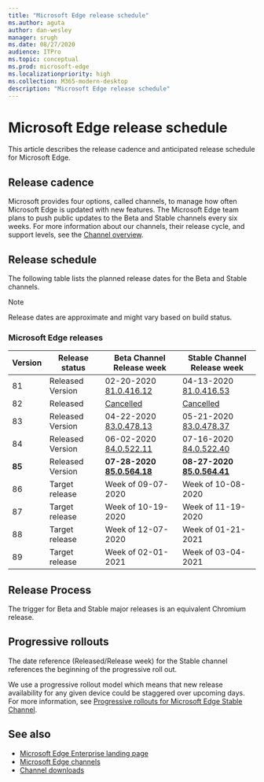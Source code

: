 ```yaml
---
title: "Microsoft Edge release schedule"
ms.author: aguta
author: dan-wesley
manager: srugh
ms.date: 08/27/2020
audience: ITPro
ms.topic: conceptual
ms.prod: microsoft-edge
ms.localizationpriority: high
ms.collection: M365-modern-desktop
description: "Microsoft Edge release schedule"
---
```


# Microsoft Edge release schedule

This article describes the release cadence and anticipated release schedule for Microsoft Edge.

## Release cadence

Microsoft provides four options, called channels, to manage how often Microsoft Edge is updated with new features. The Microsoft Edge team plans to push public updates to the Beta and Stable channels every six weeks. For more information about our channels, their release cycle, and support levels, see the [Channel overview](https://docs.microsoft.com/DeployEdge/microsoft-edge-channels#channel-overview).

## Release schedule

The following table lists the planned release dates for the Beta and Stable channels.

> [!NOTE]
> Release dates are approximate and might vary based on build status.

### Microsoft Edge releases

| Version | Release status | Beta Channel<br>Release week | Stable Channel<br>Release week |
|---------|-----|------|--------|
| 81 | Released<br>Version | 02-20-2020<br>[81.0.416.12](https://docs.microsoft.com/DeployEdge/microsoft-edge-relnote-beta-channel#version-81041612-february-20) | 04-13-2020<br>[81.0.416.53](https://docs.microsoft.com/DeployEdge/microsoft-edge-relnote-stable-channel#version-81041653-april-13) |
| 82 | Released | [Cancelled](https://blogs.windows.com/msedgedev/2020/03/20/update-stable-channel-releases/) | [Cancelled](https://blogs.windows.com/msedgedev/2020/03/20/update-stable-channel-releases/) |
| 83 | Released<br>Version | 04-22-2020<br>[83.0.478.13](https://docs.microsoft.com/DeployEdge/microsoft-edge-relnote-beta-channel#version-83047813-april-22) | 05-21-2020<br> [83.0.478.37](https://docs.microsoft.com/DeployEdge/microsoft-edge-relnote-stable-channel#version-83047837-may-21) |
| 84 | Released<br>Version | 06-02-2020<br>[84.0.522.11](https://docs.microsoft.com/DeployEdge/microsoft-edge-relnote-beta-channel#version-84052211-june-2) | 07-16-2020<br> [84.0.522.40](https://docs.microsoft.com/DeployEdge/microsoft-edge-relnote-stable-channel#version-84052240-july-16) |
| **85** | Released<br>Version | **07-28-2020**<br>**[85.0.564.18](https://docs.microsoft.com/DeployEdge/microsoft-edge-relnote-beta-channel#version-85056418-july-28)**  | **08-27-2020**<br>**[85.0.564.41](https://docs.microsoft.com/DeployEdge/microsoft-edge-relnote-stable-channel#version-85056441-august-27)** |
| 86 | Target release | Week of 09-07-2020 | Week of 10-08-2020 |
| 87 | Target release | Week of 10-19-2020 | Week of 11-19-2020 |
| 88 | Target release | Week of 12-07-2020 | Week of 01-21-2021 |
| 89 | Target release | Week of 02-01-2021 | Week of 03-04-2021 |

## Release Process

The trigger for Beta and Stable major releases is an equivalent Chromium release.

## Progressive rollouts

The date reference (Released/Release week) for the Stable channel references the beginning of the progressive roll out.

We use a progressive rollout model which means that new release availability for any given device could be staggered over upcoming days. For more information, see [Progressive rollouts for Microsoft Edge Stable Channel](microsoft-edge-update-progressive-rollout.md).

## See also

- [Microsoft Edge Enterprise landing page](https://aka.ms/EdgeEnterprise)
- [Microsoft Edge channels](microsoft-edge-channels.md)
- [Channel downloads](https://www.microsoft.com/edge/business/download)